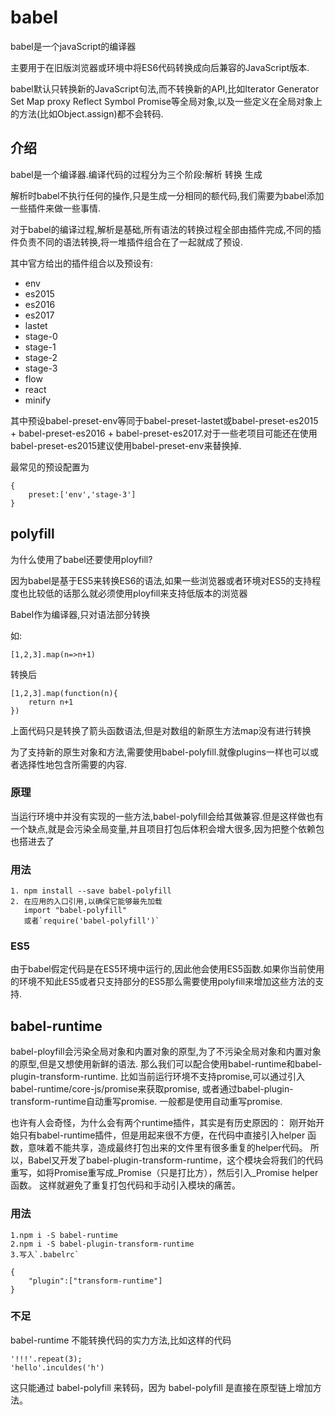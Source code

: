 # babel

babel是一个javaScript的编译器

主要用于在旧版浏览器或环境中将ES6代码转换成向后兼容的JavaScript版本.

babel默认只转换新的JavaScript句法,而不转换新的API,比如Iterator Generator Set Map proxy
Reflect Symbol Promise等全局对象,以及一些定义在全局对象上的方法(比如Object.assign)都不会转码.

## 介绍

babel是一个编译器.编译代码的过程分为三个阶段:解析 转换 生成

解析时babel不执行任何的操作,只是生成一分相同的额代码,我们需要为babel添加一些插件来做一些事情.

对于babel的编译过程,解析是基础,所有语法的转换过程全部由插件完成,不同的插件负责不同的语法转换,将一堆插件组合在了一起就成了预设.

其中官方给出的插件组合以及预设有:
- env
- es2015
- es2016
- es2017
- lastet
- stage-0
- stage-1
- stage-2
- stage-3
- flow
- react
- minify

其中预设babel-preset-env等同于babel-preset-lastet或babel-preset-es2015 + babel-preset-es2016 + babel-preset-es2017.对于一些老项目可能还在使用babel-preset-es2015建议使用babel-preset-env来替换掉.

最常见的预设配置为
```
{
    preset:['env','stage-3']
}
```

## polyfill

为什么使用了babel还要使用ployfill?

因为babel是基于ES5来转换ES6的语法,如果一些浏览器或者环境对ES5的支持程度也比较低的话那么就必须使用ployfill来支持低版本的浏览器

Babel作为编译器,只对语法部分转换

如:
```
[1,2,3].map(n=>n+1)
```

转换后

```
[1,2,3].map(function(n){
    return n+1
})
```

上面代码只是转换了箭头函数语法,但是对数组的新原生方法map没有进行转换

为了支持新的原生对象和方法,需要使用babel-polyfill.就像plugins一样也可以或者选择性地包含所需要的内容.

### 原理
当运行环境中并没有实现的一些方法,babel-polyfill会给其做兼容.但是这样做也有一个缺点,就是会污染全局变量,并且项目打包后体积会增大很多,因为把整个依赖包也搭进去了

### 用法
```
1. npm install --save babel-polyfill
2. 在应用的入口引用,以确保它能够最先加载
   import "babel-polyfill" 
   或者`require('babel-polyfill')`
```

### ES5 

由于babel假定代码是在ES5环境中运行的,因此他会使用ES5函数.如果你当前使用的环境不知此ES5或者只支持部分的ES5那么需要使用polyfill来增加这些方法的支持.

## babel-runtime

babel-ployfill会污染全局对象和内置对象的原型,为了不污染全局对象和内置对象的原型,但是又想使用新鲜的语法.
那么我们可以配合使用babel-runtime和babel-plugin-transform-runtime.
比如当前运行环境不支持promise,可以通过引入babel-runtime/core-js/promise来获取promise,
或者通过babel-plugin-transform-runtime自动重写promise. 一般都是使用自动重写promise.

也许有人会奇怪，为什么会有两个runtime插件，其实是有历史原因的：
刚开始开始只有babel-runtime插件，但是用起来很不方便，在代码中直接引入helper 函数，意味着不能共享，造成最终打包出来的文件里有很多重复的helper代码。
所以，Babel又开发了babel-plugin-transform-runtime，这个模块会将我们的代码重写，如将Promise重写成_Promise（只是打比方），然后引入_Promise helper函数。
这样就避免了重复打包代码和手动引入模块的痛苦。

### 用法
```
1.npm i -S babel-runtime
2.npm i -S babel-plugin-transform-runtime
3.写入`.babelrc`
```

```
{
    "plugin":["transform-runtime"]
}
```

### 不足

babel-runtime 不能转换代码的实力方法,比如这样的代码

```
'!!!'.repeat(3);
'hello'.inculdes('h')
```

这只能通过 babel-polyfill 来转码，因为 babel-polyfill 是直接在原型链上增加方法。
